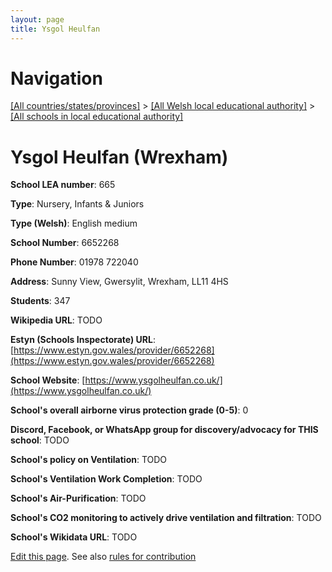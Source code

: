 ```yaml
---
layout: page
title: Ysgol Heulfan
---
```

# Navigation

[[All countries/states/provinces]](../../..) > [[All Welsh local educational authority]](../..) > [[All schools in local educational authority]](..)

# Ysgol Heulfan (Wrexham)

**School LEA number**: 665

**Type**: Nursery, Infants & Juniors

**Type (Welsh)**: English medium

**School Number**: 6652268

**Phone Number**: 01978 722040

**Address**: Sunny View, Gwersylit, Wrexham, LL11 4HS

**Students**: 347

**Wikipedia URL**: TODO

**Estyn (Schools Inspectorate) URL**: [https://www.estyn.gov.wales/provider/6652268](https://www.estyn.gov.wales/provider/6652268)

**School Website**: [https://www.ysgolheulfan.co.uk/](https://www.ysgolheulfan.co.uk/)

**School's overall airborne virus protection grade (0-5)**: 0

**Discord, Facebook, or WhatsApp group for discovery/advocacy for THIS school**: TODO

**School's policy on Ventilation**: TODO

**School's Ventilation Work Completion**: TODO

**School's Air-Purification**: TODO

**School's CO2 monitoring to actively drive ventilation and filtration**: TODO

**School's Wikidata URL**: TODO




[Edit this page](https://github.com/ventilate-schools/Wales/edit/prif/./Wrexham/Ysgol_Heulfan.md). See also [rules for contribution](../../../contribution-rules/)